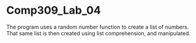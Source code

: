 # Comp309_Lab_04
The program uses a random number function to create a list of numbers. That same list is then created using list comprehension, and manipulated.
